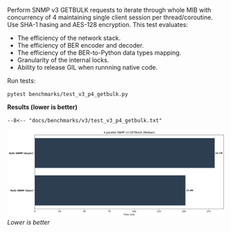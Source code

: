 Perform SNMP v3 GETBULK requests to iterate through whole MIB with concurrency of 4
maintaining single client session per thread/coroutine. Use SHA-1 hasing and AES-128 encryption.
This test evaluates:

* The efficiency of the network stack.
* The efficiency of BER encoder and decoder.
* The efficiency of the BER-to-Python data types mapping.
* Granularity of the internal locks.
* Ability to release GIL when runnning native code.

Run tests:

```
pytest benchmarks/test_v3_p4_getbulk.py
```

**Results (lower is better)**

```
--8<-- "docs/benchmarks/v3/test_v3_p4_getbulk.txt"
```

![Median chart](getbulk_p.png)
*Lower is better*
